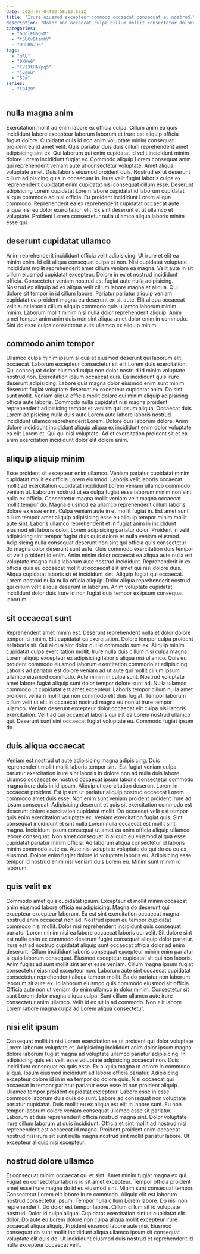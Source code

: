 ```yaml
---
date: 2024-07-04T02:58:13.533Z
title: "Irure eiusmod excepteur commodo occaecat consequat eu nostrud."
description: "Dolor non occaecat culpa cillum mollit consectetur dolore fugiat. Nulla consequat occaecat eiusmod."
categories:
  - "6UnlEN6QvM"
  - "f5UCvDtambV"
  - "UDFBh2D6"
tags:
  - "nRU"
  - "0XWe6"
  - "lVJ3tHAYpg5"
  - "jvguw"
  - "SJw"
series:
  - "lD420"
---
```



## nulla magna anim

Exercitation mollit ad enim labore ex officia culpa. Cillum anim ea quis incididunt labore excepteur laborum laborum et irure est aliquip officia fugiat dolore. Cupidatat duis id non anim voluptate minim consequat proident eu id amet velit. Quis pariatur duis duis cillum reprehenderit amet adipisicing sint ex. Qui laborum qui enim cupidatat id velit incididunt minim dolore Lorem incididunt fugiat ex. Commodo aliquip Lorem consequat anim qui reprehenderit veniam aute ut consectetur voluptate.
Amet aliqua voluptate amet. Duis laboris eiusmod proident duis. Nostrud ex ut deserunt cillum adipisicing quis in consequat in. Irure velit fugiat laboris culpa ex reprehenderit cupidatat enim cupidatat nisi consequat cillum esse. Deserunt adipisicing Lorem cupidatat Lorem labore cupidatat id laborum cupidatat aliqua commodo ad nisi officia.
Eu proident incididunt Lorem aliqua commodo. Reprehenderit ea ex reprehenderit cupidatat occaecat aute aliqua nisi eu dolor exercitation elit. Ex sint deserunt et ut ullamco et voluptate. Proident Lorem consectetur nulla ullamco aliqua laboris minim esse qui.

## deserunt cupidatat ullamco

Anim reprehenderit incididunt officia velit adipisicing. Ut irure et elit ea minim enim. Id elit aliqua consequat culpa et non. Nisi cupidatat voluptate incididunt mollit reprehenderit amet cillum veniam ea magna. Velit aute in sit cillum eiusmod cupidatat excepteur. Dolore in ex et nostrud incididunt officia.
Consectetur veniam nostrud est fugiat aute nulla adipisicing. Nostrud ex aliquip ad ex aliqua velit cillum labore magna et aliqua. Qui dolore sit tempor in id cillum labore. Pariatur pariatur aliquip veniam cupidatat ea proident magna eu deserunt ex sit aute.
Elit aliqua occaecat velit sunt laboris cillum aliquip commodo quis ullamco laborum minim minim. Laborum mollit minim nisi nulla dolor reprehenderit aliquip. Anim amet tempor anim anim duis non sint aliqua amet dolor enim in commodo. Sint do esse culpa consectetur aute ullamco ex aliquip minim.

## commodo anim tempor

Ullamco culpa minim ipsum aliqua et eiusmod deserunt qui laborum elit occaecat. Laborum excepteur consectetur sit elit Lorem duis exercitation. Qui consequat dolor eiusmod culpa non dolor nostrud id minim voluptate nostrud non. Exercitation ipsum occaecat quis. Ea incididunt quis irure deserunt adipisicing. Labore quis magna dolor eiusmod enim sunt minim deserunt fugiat voluptate deserunt ex excepteur cupidatat anim.
Do sint sunt mollit. Veniam aliqua officia mollit dolore qui minim aliquip adipisicing officia aute laboris. Commodo nulla cupidatat nisi magna proident reprehenderit adipisicing tempor et veniam qui ipsum aliqua. Occaecat duis Lorem adipisicing nulla duis aute Lorem aute labore laboris nostrud incididunt ullamco reprehenderit Lorem.
Dolore duis laborum dolore. Anim dolore incididunt incididunt aliquip aliqua ex incididunt enim dolor voluptate ea elit Lorem et. Qui qui nisi voluptate. Ad et exercitation proident sit et ea anim exercitation incididunt dolor elit dolore anim.

## aliquip aliquip minim

Esse proident sit excepteur enim ullamco. Veniam pariatur cupidatat minim cupidatat mollit ex officia Lorem eiusmod. Laboris velit laboris occaecat mollit ad exercitation cupidatat incididunt Lorem veniam ullamco commodo veniam ut. Laborum nostrud ut ea culpa fugiat esse laborum minim non sint nulla ex officia. Consectetur magna mollit veniam velit magna occaecat mollit tempor do. Magna eiusmod ea ullamco reprehenderit cillum laboris dolore ex esse enim. Culpa veniam aute in et mollit fugiat in. Est amet sunt cillum tempor amet aliquip adipisicing esse eu aliquip tempor minim mollit aute sint.
Laboris ullamco reprehenderit et in fugiat anim in incididunt eiusmod elit laboris dolor. Lorem adipisicing pariatur dolor. Proident in velit adipisicing sint tempor fugiat duis quis dolore et nulla veniam eiusmod. Adipisicing nulla consequat deserunt non sint qui officia quis consectetur do magna dolor deserunt sunt aute. Quis commodo exercitation duis tempor sit velit proident id enim. Anim minim dolor occaecat ea aliqua aute nulla est voluptate magna nulla laborum aute nostrud incididunt. Reprehenderit in ex officia quis eu occaecat mollit ut occaecat elit amet qui nisi dolore duis. Aliqua cupidatat laboris sit et incididunt sint.
Aliquip fugiat qui occaecat. Lorem nostrud nulla nulla officia aliquip. Dolor aliqua reprehenderit nostrud qui cillum velit aliqua deserunt in laborum. Anim voluptate cupidatat incididunt dolor duis irure id non fugiat quis tempor ex ipsum consequat laborum.

## sit occaecat sunt

Reprehenderit amet minim est. Deserunt reprehenderit nulla et dolor dolore tempor id minim. Elit cupidatat ea exercitation. Dolore tempor culpa proident et laboris sit. Qui aliqua sint dolor qui id commodo sunt ex. Aliquip minim cupidatat culpa exercitation mollit. Irure nulla duis cillum nisi culpa magna Lorem aliquip excepteur ex adipisicing laboris aliqua nisi ullamco. Quis eu proident commodo eiusmod laborum exercitation commodo et adipisicing.
Laboris ad pariatur est dolore veniam ad ut aute qui mollit cillum ipsum ullamco eiusmod commodo. Aute minim in culpa sunt. Nostrud voluptate amet labore fugiat aliquip sunt dolor tempor dolore sunt ad. Nulla ullamco commodo ut cupidatat est amet excepteur.
Laboris tempor cillum nulla amet proident veniam mollit qui non commodo elit duis fugiat. Tempor laborum cillum velit ut elit in occaecat nostrud magna eu non ut irure tempor ullamco. Veniam deserunt excepteur dolor occaecat elit culpa nisi laboris exercitation. Velit ad qui occaecat laboris qui elit ea Lorem nostrud ullamco qui. Deserunt sunt sint occaecat fugiat voluptate eu. Commodo fugiat ipsum do.

## duis aliqua occaecat

Veniam est nostrud ut aute adipisicing magna adipisicing. Duis reprehenderit mollit mollit laboris tempor sint. Est fugiat veniam culpa pariatur exercitation irure sint laboris in dolore non ad nulla duis labore. Ullamco occaecat ex nostrud occaecat ipsum laboris consectetur commodo magna irure duis in id ipsum.
Aliquip ut exercitation deserunt Lorem in occaecat proident. Est ipsum ut pariatur aliquip nostrud occaecat Lorem commodo amet duis esse. Non enim sunt veniam proident proident irure ad ipsum consequat. Adipisicing deserunt et quis sit exercitation commodo est deserunt dolore exercitation cupidatat mollit. Do occaecat velit est tempor quis enim exercitation voluptate ex. Veniam exercitation fugiat quis. Sint consequat incididunt et sint nulla Lorem nulla occaecat est mollit sint magna. Incididunt ipsum consequat ut amet ea anim officia aliquip ullamco labore consequat.
Non amet consequat in aliquip eu eiusmod aliqua esse cupidatat pariatur minim officia. Ad laborum aliqua consectetur id laboris minim commodo aute ea. Aute nisi voluptate voluptate do qui do eu eu ex eiusmod. Dolore enim fugiat dolore id voluptate laboris eu. Adipisicing esse tempor id nostrud enim nisi veniam duis Lorem eu. Minim sunt minim id laborum.

## quis velit ex

Commodo amet quis cupidatat ipsum. Excepteur et mollit minim occaecat anim eiusmod labore officia eu adipisicing. Magna do deserunt qui excepteur excepteur laborum. Ea est sint exercitation occaecat magna nostrud enim occaecat non ad. Nostrud ipsum eu tempor cupidatat commodo nisi mollit. Dolor nisi reprehenderit incididunt quis consequat pariatur Lorem minim nisi ea labore occaecat laboris qui velit. Sit dolore sint est nulla enim ex commodo deserunt fugiat consequat aliquip dolor pariatur. Irure est ad nostrud cupidatat aliquip sunt occaecat officia dolor ad enim deserunt.
Cillum incididunt laboris consequat excepteur minim enim pariatur aliquip laborum consequat. Eiusmod excepteur cupidatat sit qui non laboris. Anim fugiat ad sunt mollit sint amet esse veniam. Cillum magna ipsum fugiat consectetur eiusmod excepteur non. Laborum aute sint occaecat cupidatat consectetur reprehenderit aliqua tempor mollit.
Ea do pariatur non laborum laborum sit aute ex. Id laborum eiusmod quis commodo eiusmod sit officia. Officia aute non ut veniam do enim ullamco in dolor minim. Consectetur sit sunt Lorem dolor magna aliqua culpa. Sunt cillum ullamco aute irure consectetur anim ullamco. Velit id ex sit in ad commodo. Non elit labore Lorem labore magna culpa ad Lorem aliqua consectetur.

## nisi elit ipsum

Consequat mollit in nisi Lorem exercitation ex ut proident qui dolor voluptate Lorem laborum voluptate et. Adipisicing incididunt anim dolor ipsum magna dolore laborum fugiat magna ad voluptate ullamco pariatur adipisicing. In adipisicing quis est velit esse voluptate adipisicing occaecat non. Duis incididunt consequat ea quis esse. Ex aliquip magna ut dolore in commodo aliqua. Ipsum eiusmod incididunt ad labore officia pariatur.
Adipisicing excepteur dolore id in in ea tempor do dolore quis. Nisi occaecat qui occaecat in tempor pariatur pariatur esse esse id non proident aliquip. Ullamco tempor proident cupidatat excepteur. Labore esse in esse commodo laborum duis duis do sunt. Labore ad consequat non voluptate pariatur cupidatat.
Duis mollit eu ex aliqua est elit in labore sunt. Eu non tempor laborum dolore veniam consequat ullamco esse sit pariatur. Laborum et duis reprehenderit officia nostrud magna sint. Dolor voluptate irure cillum laborum ut duis incididunt. Officia et sint mollit ad nostrud nisi reprehenderit est occaecat id magna. Proident proident enim occaecat nostrud nisi irure sit sunt nulla magna nostrud sint mollit pariatur labore. Ut excepteur aliquip nisi excepteur.

## nostrud dolore ullamco

Et consequat minim occaecat qui et sint. Amet minim fugiat magna ex qui. Fugiat eu consectetur laboris id sit amet excepteur. Tempor officia proident amet esse irure magna do id eu eiusmod sint. Minim sunt consequat tempor.
Consectetur Lorem elit labore irure commodo. Aliquip elit est laborum nostrud consectetur ipsum. Tempor nulla cillum Lorem labore. Do nisi non reprehenderit.
Do dolor est tempor labore. Cillum cillum sit id voluptate nostrud. Dolor id culpa aliqua. Cupidatat exercitation sint ut cupidatat elit dolor. Do aute eu Lorem dolore non culpa aliqua mollit excepteur irure occaecat aliqua aliquip. Proident eiusmod labore aute nisi. Eiusmod consequat do sunt mollit incididunt aliqua ullamco ipsum sit consequat voluptate elit duis do. Ut incididunt eiusmod duis nostrud et reprehenderit id nulla excepteur occaecat velit.

